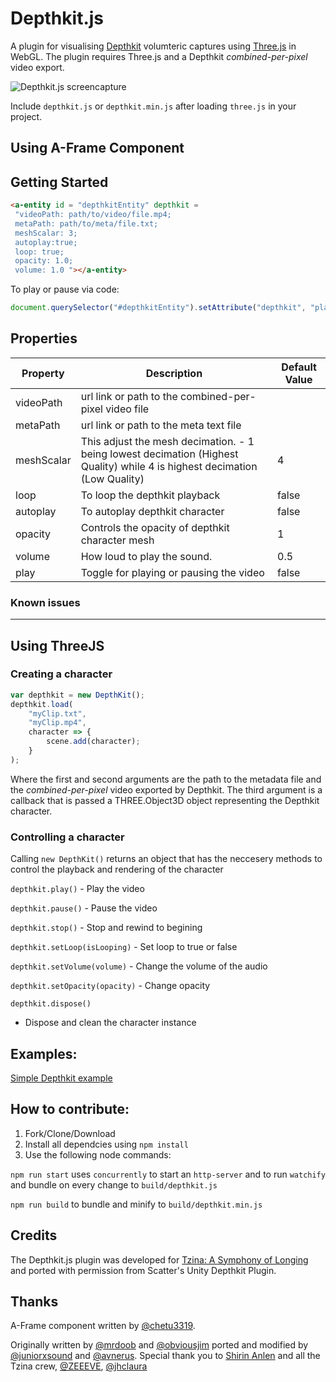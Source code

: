 # Depthkit.js


A plugin for visualising [Depthkit](http://www.depthkit.tv/) volumteric captures using [Three.js](https://github.com/mrdoob/three.js) in WebGL. The plugin requires Three.js and a Depthkit *combined-per-pixel* video export.

![Depthkit.js screencapture](https://raw.githubusercontent.com/ScatterCo/DepthKit.js/master/assets/gh/banner.gif)

Include ```depthkit.js``` or ```depthkit.min.js``` after loading ```three.js``` in your project.

## **Using A-Frame Component**
## Getting Started

```html
<a-entity id = "depthkitEntity" depthkit =
 "videoPath: path/to/video/file.mp4; 
 metaPath: path/to/meta/file.txt; 
 meshScalar: 3;
 autoplay:true;
 loop: true; 
 opacity: 1.0;
 volume: 1.0 "></a-entity>
```

To play or pause via code: 
```javascript
document.querySelector("#depthkitEntity").setAttribute("depthkit", "play", true);
```

## Properties

| Property      | Description                                                                                                    | Default Value |
|---------------|----------------------------------------------------------------------------------------------------------------|---------------|
| videoPath | url link or path to the combined-per-pixel video file                                                                         |          |
| metaPath       | url link or path to the meta text file                                                     |          |
| meshScalar   | This adjust the mesh decimation. - 1 being lowest decimation (Highest Quality) while 4 is highest decimation (Low Quality)| 4        |
| loop    | To loop the depthkit playback                                                              | false          |
| autoplay   | To autoplay depthkit character       | false            |
| opacity | Controls the opacity of depthkit character mesh            | 1             |
| volume        | How loud to play the sound.                                                                                    | 0.5             |
|play | Toggle for playing or pausing the video | false|


### Known issues




---




## **Using ThreeJS** 
### Creating a character
```JavaScript
var depthkit = new DepthKit();
depthkit.load(
	"myClip.txt",
	"myClip.mp4",
	character => {
		scene.add(character);
	}
);
```
Where the first and second arguments are the path to the metadata file and the *combined-per-pixel* video exported by Depthkit.
The third argument is a callback that is passed a THREE.Object3D object representing the Depthkit character.

### Controlling a character
Calling ```new DepthKit()``` returns an object that has the neccesery methods to control the playback and rendering of the character

```depthkit.play()``` - Play the video

```depthkit.pause()``` - Pause the video

```depthkit.stop()``` - Stop and rewind to begining

```depthkit.setLoop(isLooping)``` - Set loop to true or false

```depthkit.setVolume(volume)``` - Change the volume of the audio

```depthkit.setOpacity(opacity)``` - Change opacity

```depthkit.dispose()```
- Dispose and clean the character instance

## Examples:
[Simple Depthkit example](https://juniorxsound.github.io/DepthKit.js/examples/simple.html)

## How to contribute:
1. Fork/Clone/Download
1. Install all dependcies using ```npm install```
1. Use the following node commands:

```npm run start``` uses ```concurrently``` to start an ```http-server``` and to run ```watchify``` and bundle on every change to ```build/depthkit.js```

```npm run build``` to bundle and minify to ```build/depthkit.min.js```

## Credits
The Depthkit.js plugin was developed for [Tzina: A Symphony of Longing](https://tzina.space) and ported with permission from Scatter's Unity Depthkit Plugin.

## Thanks
A-Frame component written by [@chetu3319](https://github.com/chetu3319).

Originally written by [@mrdoob](https://github.com/mrdoob) and [@obviousjim](https://github.com/obviousjim) ported and modified by [@juniorxsound](https://github.com/juniorxsound) and [@avnerus](https://github.com/Avnerus). Special thank you to [Shirin Anlen](https://www.shirin.works/) and all the Tzina crew, [@ZEEEVE](https://github.com/zivschneider), [@jhclaura](https://github.com/jhclaura)
